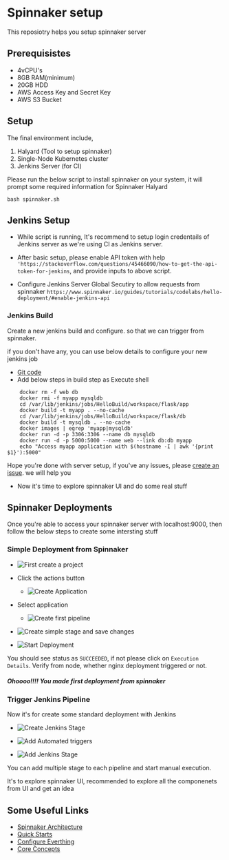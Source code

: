 # Spinnaker setup

This reposiotry helps you setup spinnaker server

## Prerequisistes
- 4vCPU's
- 8GB RAM(minimum)
- 20GB HDD
- AWS Access Key and Secret Key
- AWS S3 Bucket
 
## Setup

The final environment include, 

1. Halyard (Tool to setup spinnaker)
2. Single-Node Kubernetes cluster
3. Jenkins Server (for CI) 

Please run the below script to install spinnaker on your system, it will prompt some required information for Spinnaker Halyard

```
bash spinnaker.sh
```

## Jenkins Setup

- While script is running, It's recommend to setup login credentails of Jenkins server as we're using CI as Jenkins server. 

- After basic setup, please enable API token with help `'https://stackoverflow.com/questions/45466090/how-to-get-the-api-token-for-jenkins`, and provide inputs to above script. 

- Configure Jenkins Server Global Secutiry to allow requests from spinnaker `https://www.spinnaker.io/guides/tutorials/codelabs/hello-deployment/#enable-jenkins-api` 

### Jenkins Build

Create a new jenkins build and configure. so that we can trigger from spinnaker. 

if you don't have any, you can use below details to configure your new jenkins job

- [Git code](https://github.com/angudadevops/Python-Developement)
- Add below steps in build step as Execute shell

```
    docker rm -f web db
    docker rmi -f myapp mysqldb
    cd /var/lib/jenkins/jobs/HelloBuild/workspace/flask/app
    docker build -t myapp . --no-cache
    cd /var/lib/jenkins/jobs/HelloBuild/workspace/flask/db
    docker build -t mysqldb . --no-cache
    docker images | egrep 'myapp|mysqldb'
    docker run -d -p 3306:3306 --name db mysqldb
    docker run -d -p 5000:5000 --name web --link db:db myapp
    echo "Access myapp application with $(hostname -I | awk '{print $1}'):5000"
```

Hope you're done with server setup, if you've any issues, please [create an issue](https://github.com/angudadevops/spinnaker/issues). we will help you

- Now it's time to explore spinnaker UI and do some real stuff

## Spinnaker Deployments

Once you're able to access your spinnaker server with localhost:9000, then follow the below steps to create some intersting stuff

### Simple Deployment from Spinnaker

- ![First create a project](images/spinnaker-project.png)

- Click the actions button 
  - ![Create Application](images/spinnaker-application.png)

- Select application 
  - ![Create first pipeline](images/spinnaker-pipeline1.png)

- ![Create simple stage](images/spinnaker-pipeline1-stage.png) and save changes

- ![Start Deployment](images/spinnaker-pipeline1-execution.png)

You should see status as `SUCCEEDED`, if not please click on `Execution Details`. Verify from node, whether nginx deployment triggered or not. 

##### Ohoooo!!!! You made first deployment from spinnaker 

### Trigger Jenkins Pipeline

Now it's for create some standard deployment with Jenkins

- ![Create Jenkins Stage](images/spinnaker-pipeline1.png)

- ![Add Automated triggers](images/spinnaker-pipeline2-jenkins.png)

- ![Add Jenkins Stage](images/spinnaker-pipeline2-stage.png)

You can add multiple stage to each pipeline and start manual execution.

It's to explore spinnaker UI, recommended to explore all the componenets from UI and get an idea

## Some Useful Links

- [Spinnaker Architecture](https://www.spinnaker.io/reference/architecture/)
- [Quick Starts](https://www.spinnaker.io/setup/quickstart/)
- [Configure Everthing](https://www.spinnaker.io/setup/other_config/)
- [Core Concepts](https://www.spinnaker.io/concepts/)
